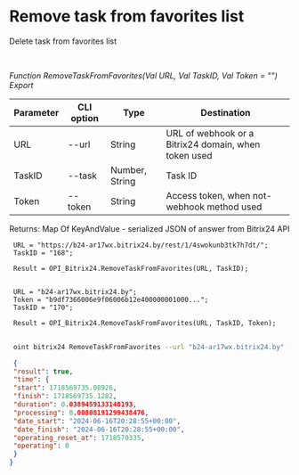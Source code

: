 ﻿---
sidebar_position: 18
---

# Remove task from favorites list
 Delete task from favorites list




<br/>


*Function RemoveTaskFromFavorites(Val URL, Val TaskID, Val Token = "") Export*

 | Parameter | CLI option | Type | Destination |
 |-|-|-|-|
 | URL | --url | String | URL of webhook or a Bitrix24 domain, when token used |
 | TaskID | --task | Number, String | Task ID |
 | Token | --token | String | Access token, when not-webhook method used |

 
 Returns: Map Of KeyAndValue - serialized JSON of answer from Bitrix24 API


```bsl title="Code example"
 URL = "https://b24-ar17wx.bitrix24.by/rest/1/4swokunb3tk7h7dt/";
 TaskID = "168";
 
 Result = OPI_Bitrix24.RemoveTaskFromFavorites(URL, TaskID);
 
 
 URL = "b24-ar17wx.bitrix24.by";
 Token = "b9df7366006e9f06006b12e400000001000...";
 TaskID = "170";
 
 Result = OPI_Bitrix24.RemoveTaskFromFavorites(URL, TaskID, Token);
```
	


```sh title="CLI command example"
 
 oint bitrix24 RemoveTaskFromFavorites --url "b24-ar17wx.bitrix24.by" --task "170" --token "b9df7366006e9f06006b12e400000001000..."

```

```json title="Result"
 {
 "result": true,
 "time": {
 "start": 1718569735.08926,
 "finish": 1718569735.1282,
 "duration": 0.0389459133148193,
 "processing": 0.00808191299438476,
 "date_start": "2024-06-16T20:28:55+00:00",
 "date_finish": "2024-06-16T20:28:55+00:00",
 "operating_reset_at": 1718570335,
 "operating": 0
 }
}
```
